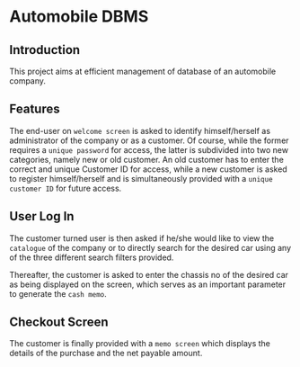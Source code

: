 # Automobile DBMS

## Introduction

This project aims at efficient management of database of an automobile company.

## Features

The end-user on `welcome screen` is asked to identify himself/herself as administrator of the company or as a customer. Of course, while the former requires a `unique password` for access, the latter is subdivided into two new categories, namely new or old customer. An old customer has to enter the correct and unique Customer ID for access, while a new customer is asked to register himself/herself and is simultaneously
provided with a `unique customer ID` for future access.

## User Log In

The customer turned user is then asked if he/she would like to view the `catalogue` of the company or to directly search for the desired car using any of the three different search filters provided.

Thereafter, the customer is asked to enter the chassis no of the desired car as being displayed on the screen, which serves as an important parameter to generate the `cash memo`.

## Checkout Screen

The customer is finally provided with a `memo screen` which displays the details of the purchase and the net payable amount.
